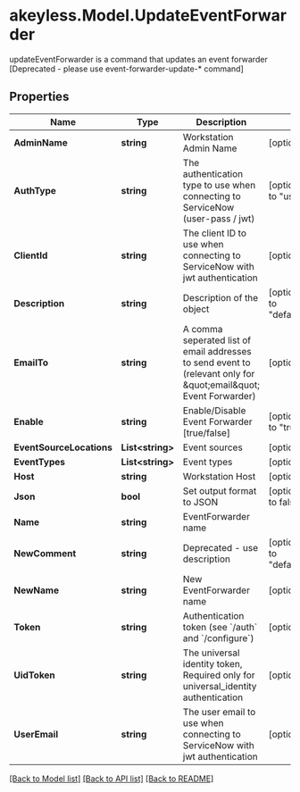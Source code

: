 # akeyless.Model.UpdateEventForwarder
updateEventForwarder is a command that updates an event forwarder [Deprecated - please use event-forwarder-update-* command]

## Properties

Name | Type | Description | Notes
------------ | ------------- | ------------- | -------------
**AdminName** | **string** | Workstation Admin Name | [optional] 
**AuthType** | **string** | The authentication type to use when connecting to ServiceNow (user-pass / jwt) | [optional] [default to "user-pass"]
**ClientId** | **string** | The client ID to use when connecting to ServiceNow with jwt authentication | [optional] 
**Description** | **string** | Description of the object | [optional] [default to "default_comment"]
**EmailTo** | **string** | A comma seperated list of email addresses to send event to (relevant only for \&quot;email\&quot; Event Forwarder) | [optional] 
**Enable** | **string** | Enable/Disable Event Forwarder [true/false] | [optional] [default to "true"]
**EventSourceLocations** | **List&lt;string&gt;** | Event sources | [optional] 
**EventTypes** | **List&lt;string&gt;** | Event types | [optional] 
**Host** | **string** | Workstation Host | [optional] 
**Json** | **bool** | Set output format to JSON | [optional] [default to false]
**Name** | **string** | EventForwarder name | 
**NewComment** | **string** | Deprecated - use description | [optional] [default to "default_comment"]
**NewName** | **string** | New EventForwarder name | [optional] 
**Token** | **string** | Authentication token (see &#x60;/auth&#x60; and &#x60;/configure&#x60;) | [optional] 
**UidToken** | **string** | The universal identity token, Required only for universal_identity authentication | [optional] 
**UserEmail** | **string** | The user email to use when connecting to ServiceNow with jwt authentication | [optional] 

[[Back to Model list]](../README.md#documentation-for-models) [[Back to API list]](../README.md#documentation-for-api-endpoints) [[Back to README]](../README.md)

